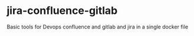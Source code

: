 # jira-confluence-gitlab
Basic tools for Devops confluence and gitlab and jira in a single docker file
